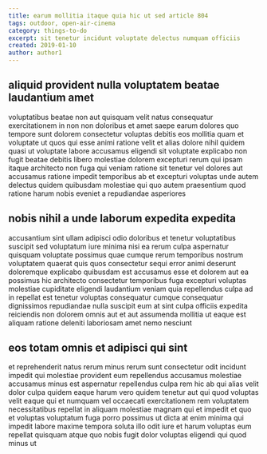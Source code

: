 ```yaml
---
title: earum mollitia itaque quia hic ut sed article 804
tags: outdoor, open-air-cinema
category: things-to-do
excerpt: sit tenetur incidunt voluptate delectus numquam officiis
created: 2019-01-10
author: author1
---
```


## aliquid provident nulla voluptatem beatae laudantium amet

voluptatibus beatae non aut quisquam velit natus consequatur exercitationem in non non doloribus et amet saepe earum dolores quo tempore sunt dolorem consectetur voluptas debitis eos mollitia quam et voluptate ut quos qui esse animi ratione velit et alias dolore nihil quidem quasi ut voluptate labore accusamus eligendi sit voluptate explicabo non fugit beatae debitis libero molestiae dolorem excepturi rerum qui ipsam itaque architecto non fuga qui veniam ratione sit tenetur vel dolores aut accusamus ratione impedit temporibus ab et excepturi voluptas unde autem delectus quidem quibusdam molestiae qui quo autem praesentium quod ratione harum nobis eveniet a repudiandae asperiores

## nobis nihil a unde laborum expedita expedita

accusantium sint ullam adipisci odio doloribus et tenetur voluptatibus suscipit sed voluptatum iure minima nisi ea rerum culpa aspernatur quisquam voluptate possimus quae cumque rerum temporibus nostrum voluptatem quaerat quis quos consectetur sequi error animi deserunt doloremque explicabo quibusdam est accusamus esse et dolorem aut ea possimus hic architecto consectetur temporibus fuga excepturi voluptas molestiae cupiditate eligendi laudantium veniam quia repellendus culpa ad in repellat est tenetur voluptas consequatur cumque consequatur dignissimos repudiandae nulla suscipit eum at sint culpa officiis expedita reiciendis non dolorem omnis aut et aut assumenda mollitia ut eaque est aliquam ratione deleniti laboriosam amet nemo nesciunt

## eos totam omnis et adipisci qui sint

et reprehenderit natus rerum minus rerum sunt consectetur odit incidunt impedit qui molestiae provident eum repellendus accusamus molestiae accusamus minus est aspernatur repellendus culpa rem hic ab qui alias velit dolor culpa quidem eaque harum vero quidem tenetur aut qui quod voluptas velit eaque qui et numquam vel occaecati exercitationem rem voluptatem necessitatibus repellat in aliquam molestiae magnam qui et impedit et quo et voluptas voluptatum fuga porro possimus ut dicta at enim minima qui impedit labore maxime tempora soluta illo odit iure et harum voluptas eum repellat quisquam atque quo nobis fugit dolor voluptas eligendi qui quod minus ut
